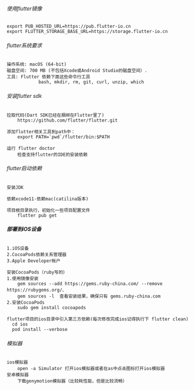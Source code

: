 ###### 使用flutter镜像

```
export PUB_HOSTED_URL=https://pub.flutter-io.cn
export FLUTTER_STORAGE_BASE_URL=https://storage.flutter-io.cn
```

###### flutter系统要求

```
操作系统: macOS (64-bit)
磁盘空间: 700 MB (不包括Xcode或Android Studio的磁盘空间）.
工具: Flutter 依赖下面这些命令行工具
			bash, mkdir, rm, git, curl, unzip, which
```

###### 安装flutter sdk

```
拉取代码(Dart SDK已经在捆绑在Flutter里了)
	https://github.com/flutter/flutter.git
	
添加flutter相关工具到path中：
	export PATH=`pwd`/flutter/bin:$PATH
	
运行 flutter doctor
	检查支持flutter的IDE的安装依赖
```

###### flutter启动依赖

```
安装JDK

依赖xcode11-依赖mac(catilina版本)

项目根目录执行，初始化一些项目配置文件
	flutter pub get
```

###### **部署到iOS设备**

```
1.iOS设备
2.CocoaPods依赖关系管理器
3.Apple Developer帐户

安装CocoaPods（ruby写的）
1.使用镜像安装
	gem sources --add https://gems.ruby-china.com/ --remove https://rubygems.org/、
	gem sources -l	查看安装结果，确保只有 gems.ruby-china.com
2.安装CocoaPods
	sudo gem install cocoapods

flutter项目的ios目录中引入第三方依赖(每次修改完成ios记得执行下 flutter clean)
  cd ios	
  pod install --verbose
```

###### 模拟器

```
ios模拟器
	open -a Simulator 打开ios模拟器或者在as中点击图标打开ios模拟器
安卓模拟器
	下载genymotion模拟器（比较耗性能，但是比较流畅）
```

